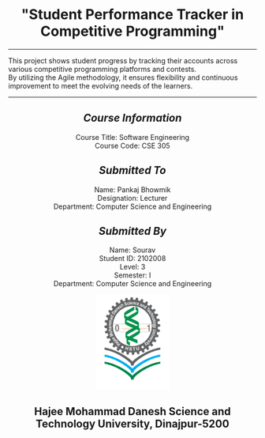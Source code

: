 <h1 align="center">
  <b>"Student Performance Tracker in Competitive Programming"</b>
</h1>

---
<p>This project shows student progress by tracking their accounts across various competitive programming platforms and contests. 
<br>
By utilizing the Agile methodology, it ensures flexibility and continuous improvement to meet the evolving needs of the learners.</p>

---

<h2 align="center" ">
  <em>Course Information</em>
</h2>

<p align="center" >
  <span >Course Title:</span> Software Engineering  
  <br>
  <span >Course Code:</span> CSE 305  
</p>



<h2 align="center" >
  <em>Submitted To</em>
</h2>

<p align="center" >
  <span >Name:</span> Pankaj Bhowmik  
  <br>
  <span>Designation:</span> Lecturer  
  <br>
  <span>Department:</span> Computer Science and Engineering  
</p>



<h2 align="center">
  <em>Submitted By</em>
</h2>

<p align="center">
  <span >Name:</span> Sourav  
  <br>
  <span >Student ID:</span> 2102008  
  <br>
  <span >Level:</span> 3  
  <br>
  <span >Semester:</span> I  
  <br>
  <span ">Department:</span> Computer Science and Engineering  
</p>



<p align="center">
  <img src="./Images/hstu_logo_.png" alt="Hajee Mohammad Danesh Science and Technology University,Dinajpur-5200" width="150">
</p>

<h2 align="center" ">
  <b>Hajee Mohammad Danesh Science and Technology University,</b>
<b>Dinajpur-5200</b>
